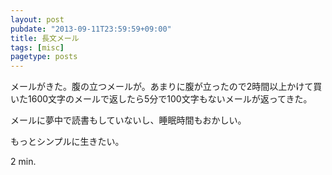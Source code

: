 ```yaml
---
layout: post
pubdate: "2013-09-11T23:59:59+09:00"
title: 長文メール
tags: [misc]
pagetype: posts
---
```

メールがきた。腹の立つメールが。あまりに腹が立ったので2時間以上かけて買いた1600文字のメールで返したら5分で100文字もないメールが返ってきた。

メールに夢中で読書もしていないし、睡眠時間もおかしい。

もっとシンプルに生きたい。

2 min.
